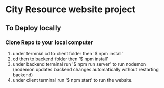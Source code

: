 # City Resource website project

## To Deploy locally

### Clone Repo to your local computer
1. under termnial cd to client folder then '$ npm install'
2. cd then to backend folder then '$ npm install'
3. under backend terminal run '$ npm run server' to run nodemon (nodemon updates backend changes automatically without restarting backend)
4. under client terminal run '$ npm start' to run the website.

